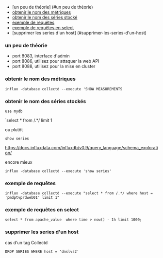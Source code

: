 * [un peu de théorie] (#un peu de théorie)
* [obtenir le nom des métriques](#obtenir-le-nom-des-métriques)
* [obtenir le nom des séries stocké](#obtenir-le-nom-des-séries-stockés)
* [exemple de requêtes](#exemple-de-requêtes)
* [exemple de requêtes en select](#exemple-de-requêtes-en-select)
* [supprimer les series d'un host] (#supprimer-les-series-d'un-host)


### un peu de théorie

* port 8083, interface d'admin
* port 8086, utilisez pour attaquer la web API 
* port 8088, utilisez pour la mise en cluster

### obtenir le nom des métriques

```
influx -database collectd --execute 'SHOW MEASUREMENTS
```

### obtenir le nom des séries stockés

```use mydb```

`select * from /.*/ limit 1

ou plutôt 

 `show series` 

https://docs.influxdata.com/influxdb/v0.9/query_language/schema_exploration/

encore mieux 

`influx -database collectd --execute 'show series'`

### exemple de requêtes

`influx -database collectd --execute "select * from /.*/ where host = 'pmdptvprdweb01' limit 1"`

### exemple de requêtes en select

```
select * from apache_value  where time > now() - 1h limit 1000;
```

### supprimer les series d'un host
cas d'un tag Collectd 
  
```
DROP SERIES WHERE host = 'dnslvs2'
```
